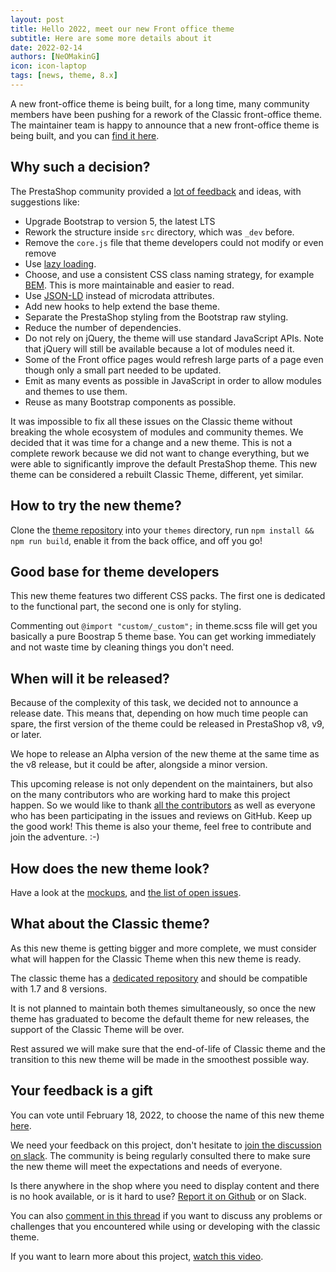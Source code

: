 ```yaml
---
layout: post
title: Hello 2022, meet our new Front office theme
subtitle: Here are some more details about it
date: 2022-02-14
authors: [NeOMakinG]
icon: icon-laptop
tags: [news, theme, 8.x]
---
```


A new front-office theme is being built, for a long time, many community members have been pushing for a rework of the Classic front-office theme. The maintainer team is happy to announce that a new front-office theme is being built, and you can [find it here](https://github.com/PrestaShop/theme-refacto).

## Why such a decision?

The PrestaShop community provided a [lot of feedback](https://github.com/PrestaShop/PrestaShop/issues/14533) and ideas, with suggestions like:

- Upgrade Bootstrap to version 5, the latest LTS
- Rework the structure inside  `src`  directory, which was `_dev` before.
- Remove the `core.js` file that theme developers could not modify or even remove
- Use [lazy loading](https://en.wikipedia.org/wiki/Lazy_loading).
- Choose, and use a consistent CSS class naming strategy, for example [BEM](https://github.com/getbem/getbem.com/). This is more maintainable and easier to read.
- Use [JSON-LD](https://en.wikipedia.org/wiki/JSON-LD) instead of microdata attributes.
- Add new hooks to help extend the base theme.
- Separate the PrestaShop styling from the Bootstrap raw styling.
- Reduce the number of dependencies.
- Do not rely on jQuery, the theme will use standard JavaScript APIs. Note that jQuery will still be available because a lot of modules need it.
- Some of the Front office pages would refresh large parts of a page even though only a small part needed to be updated.
- Emit as many events as possible in JavaScript in order to allow modules and themes to use them.
- Reuse as many Bootstrap components as possible.

It was impossible to fix all these issues on the Classic theme without breaking the whole ecosystem of modules and community themes. We decided that it was time for a change and a new theme. This is not a complete rework because we did not want to change everything, but we were able to significantly improve the default PrestaShop theme. This new theme can be considered a rebuilt Classic Theme, different, yet similar.

## How to try the new theme? 

Clone the [theme repository](https://github.com/PrestaShop/theme-refacto) into your `themes` directory, run `npm install && npm run build`, enable it from the back office, and off you go!

## Good base for theme developers

This new theme features two different CSS packs. The first one is dedicated to the functional part, the second one is only for styling.

Commenting out `@import "custom/_custom";` in theme.scss file will get you basically a pure Boostrap 5 theme base. You can get working immediately and not waste time by cleaning things you don't need.

## When will it be released?

Because of the complexity of this task, we decided not to announce a release date. This means that, depending on how much time people can spare, the first version of the theme could be released in PrestaShop v8, v9, or later.

We hope to release an Alpha version of the new theme at the same time as the v8 release, but it could be after, alongside a minor version.

This upcoming release is not only dependent on the maintainers, but also on the many contributors who are working hard to make this project happen. So we would like to thank [all the contributors](https://github.com/PrestaShop/theme-refacto/graphs/contributors) as well as everyone who has been participating in the issues and reviews on GitHub. Keep up the good work! This theme is also your theme, feel free to contribute and join the adventure. :-)

## How does the new theme look?

Have a look at the [mockups](https://www.figma.com/file/LfVl5leeSKcVUhSaYwhbtM/New-Theme), and [the list of open issues](https://github.com/PrestaShop/theme-refacto/issues).

## What about the Classic theme?

As this new theme is getting bigger and more complete, we must consider what will happen for the Classic Theme when this new theme is ready.

The classic theme has a [dedicated repository](https://github.com/PrestaShop/classic-theme) and should be compatible with 1.7 and 8 versions.

It is not planned to maintain both themes simultaneously, so once the new theme has graduated to become the default theme for new releases, the support of the Classic Theme will be over.

Rest assured we will make sure that the end-of-life of Classic theme and the transition to this new theme will be made in the smoothest possible way.

## Your feedback is a gift

You can vote until February 18, 2022, to choose the name of this new theme [here](https://framaforms.org/vote-for-the-new-theme-name-1644576025).

We need your feedback on this project, don't hesitate to [join the discussion on slack](https://www.prestashop-project.org/slack/). The community is being regularly consulted there to make sure the new theme will meet the expectations and needs of everyone.

Is there anywhere in the shop where you need to display content and there is no hook available, or is it hard to use? [Report it on Github](https://github.com/PrestaShop/PrestaShop/issues) or on Slack.

You can also [comment in this thread](https://github.com/PrestaShop/theme-refacto/issues/2) if you want to discuss any problems or challenges that you encountered while using or developing with the classic theme.

If you want to learn more about this project, [watch this video](https://youtu.be/MrLdVbTtxjE?t=192).
